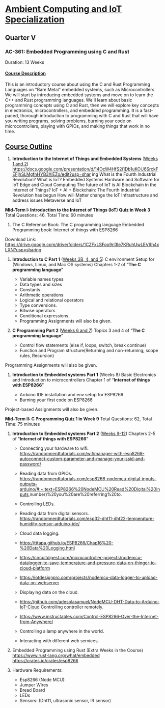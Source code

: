 # <ins>Ambient Computing and IoT Specialization</ins>

## Quarter V

### AC-361: Embedded Programming using C and Rust

Duration: 13 Weeks

#### <ins>Course Description</ins>

This is an introductory course about using the C and Rust Programming Languages on "Bare Metal" embedded systems, such as Microcontrollers. We will start by introducing embedded systems and move on to learn the  C++ and Rust programming languages. We'll learn about basic programming concepts using C and Rust, then we will explore key concepts in electronics, microcontrollers, and embedded programming. It is a fast-paced,  thorough introduction to programming with C and Rust that will have you writing programs, solving problems, burning your code on microcontrollers,  playing with GPIOs, and making things that work in no time.

## <ins>Course Outline</ins>

1. **Introduction to the Internet of Things and Embedded Systems** (<ins>Weeks 1 and 2</ins>)
<https://docs.google.com/presentation/d/14OcW4HfS2i1Db1uKOU6SrckFEFjhSLMgfnHYB3XlEZo/edit?usp=shar> ing
What is the Fourth Industrial Revolution?
What is IoT?
Embedded Systems
Hardware and Software for IoT
Edge and Cloud Computing
The future of IoT is AI
Blockchain in the Internet of Things?
IoT + AI + Blockchain: The Fourth Industrial Revolution has begun
How will Matter change the IoT Infrastructure and address issues
Metaverse and IoT

**Mid-Term I: Introduction to the Internet of Things (IoT) Quiz in Week 3**
Total Questions: 46, Total Time: 60 minutes

1. The C Reference Book: The C programming language
Embedded Programming book: Internet of things with ESP8266

Download Link:
<https://drive.google.com/drive/folders/1CZFxLSFoo9rl3le7KRuhUwLEV6h4xLXN?usp=sharing>

1. **Introduction to C Part 1** (<ins>Weeks 3B, 4, and 5</ins>)
 C environment Setup for (Windows, Linux, and Mac OS systems)
Chapters 1-2 of  “**The C programming language**”

   - Variable names types
   - Data types and sizes
   - Constants
   - Arithmetic operations
   - Logical and relational operators
   - Type conversions.
   - Bitwise operators
   - Conditional expressions.
   - Programming Assignments will also be given.

1. **C Programming Part 2** (<ins>Weeks  6 and 7</ins>)
Topics 3 and 4  of  “**The C programming language**”

   - Control flow statements (else if, loops, switch, break continue)
   - Function and Program structure(Returning and non-returning, scope rules, Recursion)

Programming Assignments will also be given.

1. **Introduction to Embedded systems Part 1** (Weeks 8)
 Basic Electronics and Introduction to microcontrollers
Chapter 1 of  “**Internet of things with ESP8266**”

   - Arduino IDE installation and env setup for ESP8266
   - Burning your first code on ESP8266

Project-based Assignments will also be given.

**Mid-Term II: C Programming Quiz 1 in Week 9**
Total Questions: 62, Total Time: 75 minutes

1. **Introduction to Embedded systems Part 2** (<ins>Weeks 9-12</ins>) Chapters 2-5 of  “**Internet of things with ESP8266**”

    - Connecting your hardware to wifi.
    <https://randomnerdtutorials.com/wifimanager-with-esp8266-autoconnect-custom-parameter-and-manage-your-ssid-and-password/>
    - Reading data from GPIOs.
    <https://randomnerdtutorials.com/esp8266-nodemcu-digital-inputs-outputs-arduino/#:~:text=ESP8266%20NodeMCU%20Read%20Digital%20Inputs>,number)%20you%20are%20referring%20to.
    - Controlling LEDs.
    - Reading data from digital sensors.
    <https://randomnerdtutorials.com/esp32-dht11-dht22-temperature-humidity-sensor-arduino-ide/>
    - Cloud data logging.
    - <https://tttapa.github.io/ESP8266/Chap16%20-%20Data%20Logging.html>
    - <https://circuitdigest.com/microcontroller-projects/nodemcu-datalogger-to-save-temperature-and-pressure-data-on-thinger-io-cloud-platform>
    - <https://iotdesignpro.com/projects/nodemcu-data-logger-to-upload-data-on-webserver>
    
    - Displaying data on the cloud.
    - <https://github.com/adesolasamuel/NodeMCU-DHT-Data-to-Arduino-IoT-Cloud>
    Controlling controller remotely.
    - <https://www.instructables.com/Control-ESP8266-Over-the-Internet-from-Anywhere/>
    - Controlling a lamp anywhere in the world.
    - Interacting with different web services.

1. Embedded Programming using Rust (Extra Weeks in the Course)
<https://www.rust-lang.org/what/embedded>
<https://crates.io/crates/esp8266>

1. Hardware Requirements:
    - Esp8266 (Node MCU)
    - Jumper Wires
    - Bread Board
    - LEDs
    - Sensors: (Dht11, ultrasonic sensor, IR sensor)
    